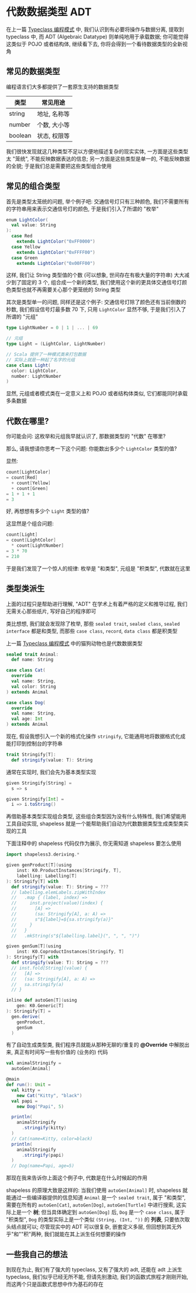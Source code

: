 # 代数数据类型 ADT

在上一篇 [Typeclass 编程模式](./Typeclass%20%E7%BC%96%E7%A8%8B%E6%A8%A1%E5%BC%8F.md) 中, 我们认识到有必要将操作与数据分离, 提取到 typeclass 中, 而 ADT (Algebraic Datatype) 则单纯地用于承载数据; 你可能觉得这类似于 POJO 或者结构体, 继续看下去, 你将会得到一个看待数据类型的全新视角

## 常见的数据类型

编程语言们大多都提供了一套原生支持的数据类型

类型    |常见用途       
-------|--------------
string |地址, 名称等
number |个数, 大小等
boolean|状态, 权限等

我们很快发现就这几种类型不足以方便地描述复杂的现实实体, 一方面是这些类型太 "笼统", 不能反映数据表达的信息; 另一方面是这些类型是单一的, 不能反映数据的全貌; 于是我们总是需要把这些类型组合使用

## 常见的组合类型

首先是类型太笼统的问题, 举个例子吧: 交通信号灯只有三种颜色, 我们不需要所有的字符串用来表示交通信号灯的颜色, 于是我们引入了所谓的 "枚举"

```scala
enum LightColor(
  val value: String
):
  case Red
    extends LightColor("0xFF0000")
  case Yellow
    extends LightColor("0xFFFF00")
  case Green
    extends LightColor("0x00FF00")
```

这样, 我们让 String 类型值的个数 (可以想象, 世间存在有极大量的字符串) 大大减少到了固定的 3 个, 组合成一个新的类型, 我们使用这个新的更具体交通信号灯颜色类型也就不再需要关心那个更笼统的 String 类型

其次是类型单一的问题, 同样还是这个例子: 交通信号灯除了颜色还有当前倒数的秒数, 我们假设信号灯最多数 70 下, 只用 `LightColor` 显然不够, 于是我们引入了所谓的 "元组"

```scala
type LightNumber = 0 | 1 | ... | 69

// 元组
type Light = (LightColor, LightNumber)

// Scala 提供了一种模式类来打包数据
// 实际上就是一种起了名字的元组
case class Light(
  color: LightColor,
  number: LightNumber
)
```

显然, 元组或者模式类在一定意义上和 POJO 或者结构体类似, 它们都能同时承载多条数据

## 代数在哪里?

你可能会问: 这枚举和元组我早就认识了, 那数据类型的 "代数" 在哪里?

那么, 请我想请你思考一下这个问题: 你能数出多少个 `LightColor` 类型的值?

显然:

```scala
count[LightColor]
= count[Red] 
  + count[Yellow]
  + count[Green]
= 1 + 1 + 1
= 3
```

好, 再想想有多少个 `Light` 类型的值? 

这显然是个组合问题:

```scala
count[Light]
= count[LightColor]
  * count[LightNumber]
= 3 * 70
= 210
```

于是我们发现了一个惊人的规律: 枚举是 "和类型", 元组是 "积类型", 代数就在这里

## 类型类派生

上面的过程只是帮助进行理解, "ADT" 在学术上有着严格的定义和推导过程, 我们无需关心那些纸片, 写好自己的程序即可

类比想想, 我们就会发现除了枚举, 那些 `sealed trait`, `sealed class`, `sealed interface` 都是和类型, 而那些 `case class`, `record`, `data class` 都是积类型

上一篇 [Typeclass 编程模式](./Typeclass%20%E7%BC%96%E7%A8%8B%E6%A8%A1%E5%BC%8F.md) 中的猫狗动物也是代数数据类型

```scala
sealed trait Animal:
  def name: String

case class Cat(
  override
  val name: String,
  val color: String
) extends Animal

case class Dog(
  override
  val name: String,
  val age: Int
) extends Animal
```

现在, 假设我想引入一个新的格式化操作 `stringify`, 它能通用地将数据格式化成能打印到控制台的字符串

```scala
trait Stringify[T]:
  def stringify(value: T): String
```

通常在实现时, 我们会先为基本类型实现

```scala
given Stringify[String] = 
  s => s

given Stringify[Int] =
  i => i.toString()
```

再借助基本类型实现组合类型, 这些组合类型因为没有什么特殊性, 我们希望能用工具自动实现, shapeless 就是一个能帮助我们自动为代数数据类型生成类型类实现的工具

下面注释中的 shapeless 代码仅作为展示, 你无需知道 shapeless 要怎么使用

```scala
import shapeless3.deriving.*

given genProduct[T](using
    inst: K0.ProductInstances[Stringify, T],
    labelling: Labelling[T]
): Stringify[T] with
  def stringify(value: T): String = ???
  // labelling.elemLabels.zipWithIndex
  //   .map { (label, index) =>
  //     inst.project(value)(index) {
  //       [A] =>
  //       (sa: Stringify[A], a: A) =>
  //       s"${label}=${sa.stringify(a)}"
  //     }
  //   }
  //   .mkString(s"${labelling.label}(", ", ", ")")

given genSum[T](using
    inst: K0.CoproductInstances[Stringify, T]
): Stringify[T] with
  def stringify(value: T): String = ???
  // inst.fold[String](value) {
  //   [A] =>
  //   (sa: Stringify[A], a: A) =>
  //   sa.stringify(a)
  // }

inline def autoGen[T](using
    gen: K0.Generic[T]
): Stringify[T] =
  gen.derive(
    genProduct,
    genSum
  )
```

有了自动生成类型类, 我们程序员就能从那种无聊的/重复的 **@Override** 中解脱出来, 真正有时间写一些有价值的 (业务的) 代码


```scala
val animalStringify =
  autoGen[Animal]

@main
def run(): Unit =
  val kitty =
    new Cat("Kitty", "black")
  val papi =
    new Dog("Papi", 5)

  println(
    animalStringify
      .stringify(kitty)
  )
  // Cat(name=Kitty, color=black)
  println(
    animalStringify
      .stringify(papi)
  )
  // Dog(name=Papi, age=5)
```

那现在我来告诉你上面这个例子中, 代数是在什么时候起的作用

shapeless 的原理大致是这样的: 当我们使用 `autoGen[Animal]` 时, shapeless 就能通过一些编译器提供的信息知道 `Animal` 是一个 `sealed trait`, 属于 "和类型", 需要在所有的 `autoGen[Cat]`, `autoGen[Dog]`, `autoGen[Turtle]` 中进行搜索, 这实际上是一个 **树**; 但当具体确定到 `autoGen[Dog]` 后, `Dog` 是一个 `case class`, 属于 "积类型", `Dog` 的类型实际上是一个类似 `(String, (Int, ^))` 的 **列表**, 只要依次取头结点就可以; 尽管现实中的 ADT 可以很复杂, 嵌套定义多层, 但回想到其无外乎"和""积"两种, 我们就能在其上派生任何想要的操作

## 一些我自己的想法

到现在为止, 我们有了强大的 typeclass, 又有了强大的 adt, 还能在 adt 上派生 typeclass, 我们似乎已经无所不能, 但请先别激动, 我们的函数式旅程才刚刚开始, 而这两个只是函数式思想中作为基石的存在
